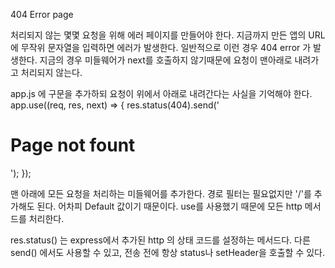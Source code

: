 404 Error page

처리되지 않는 몇몇 요청을 위해 에러 페이지를 만들어야 한다.
지금까지 만든 앱의 URL에 무작위 문자열을 입력하면 에러가 발생한다. 일반적으로 이런 경우 404 error 가 발생한다.
지금의 경우 미들웨어가 next를 호출하지 않기때문에 요청이 맨아래로 내려가고 처리되지 않는다.

app.js 에 구문을 추가하되 요청이 위에서 아래로 내려간다는 사실을 기억해야 한다. 
app.use((req, res, next) => {
    res.status(404).send('<h1>Page not fount</h1>');
});

맨 아래에 모든 요청을 처리하는 미들웨어를 추가한다. 경로 필터는 필요없지만 '/'를 추가해도 된다. 어차피 Default 값이기 때문이다.
use를 사용했기 때문에 모든 http 메서드를 처리한다.

res.status() 는 express에서 추가된 http 의 상태 코드를 설정하는 메서드다. 다른 send() 에서도 사용할 수 있고, 전송 전에 항상 status나 setHeader을 호출할 수 있다.